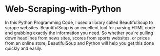 # Web-Scraping-with-Python
In this Python Programming Code, I used a library called BeautifulSoup to scrape websites. BeautifulSoup is an excellent tool for parsing HTML code and grabbing exactly the information you need. So whether you're pulling down headlines from news sites, scores from sports websites, or prices from an online store, BeautifulSoup and Python will help you get this done quickly and easily.
